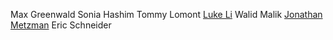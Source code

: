 Max Greenwald
Sonia Hashim
Tommy Lomont
[Luke Li](https://github.com/lukezli)
Walid Malik
[Jonathan Metzman](https://github.com/jonmetz)
Eric Schneider
